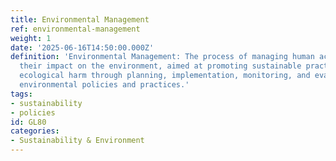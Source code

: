 ```yaml
---
title: Environmental Management
ref: environmental-management
weight: 1
date: '2025-06-16T14:50:00.000Z'
definition: 'Environmental Management: The process of managing human activities and
  their impact on the environment, aimed at promoting sustainable practices and minimizing
  ecological harm through planning, implementation, monitoring, and evaluation of
  environmental policies and practices.'
tags:
- sustainability
- policies
id: GL80
categories:
- Sustainability & Environment
---
```


